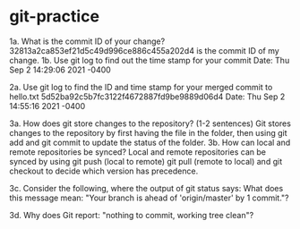 # git-practice

1a. What is the commit ID of your change?
  32813a2ca853ef21d5c49d996ce886c455a202d4 is the commit ID of my change.
1b. Use git log to find out the time stamp for your commit
  Date:   Thu Sep 2 14:29:06 2021 -0400

2a. Use git log to find the ID and time stamp for your merged commit to hello.txt
5d52ba92c5b7fc3122f4672887fd9be9889d06d4
Date:   Thu Sep 2 14:55:16 2021 -0400

3a. How does git store changes to the repository? (1-2 sentences)
Git stores changes to the repository by first having the file in the folder, then using git add and git commit to update the status of the folder.
3b. How can local and remote repositories be synced?
Local and remote repositories can be synced by using git push (local to remote) git pull (remote to local) and git checkout to decide which version has precedence.

3c. Consider the following, where the output of git status says:
What does this message mean: "Your branch is ahead of 'origin/master' by 1 commit."?

3d. Why does Git report: "nothing to commit, working tree clean"?



